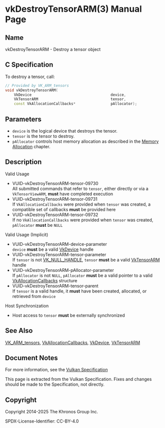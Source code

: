 # vkDestroyTensorARM(3) Manual Page

## Name

vkDestroyTensorARM - Destroy a tensor object



## [](#_c_specification)C Specification

To destroy a tensor, call:

```c++
// Provided by VK_ARM_tensors
void vkDestroyTensorARM(
    VkDevice                                    device,
    VkTensorARM                                 tensor,
    const VkAllocationCallbacks*                pAllocator);
```

## [](#_parameters)Parameters

- `device` is the logical device that destroys the tensor.
- `tensor` is the tensor to destroy.
- `pAllocator` controls host memory allocation as described in the [Memory Allocation](https://registry.khronos.org/vulkan/specs/latest/html/vkspec.html#memory-allocation) chapter.

## [](#_description)Description

Valid Usage

- [](#VUID-vkDestroyTensorARM-tensor-09730)VUID-vkDestroyTensorARM-tensor-09730  
  All submitted commands that refer to `tensor`, either directly or via a `VkTensorViewARM`, **must** have completed execution
- [](#VUID-vkDestroyTensorARM-tensor-09731)VUID-vkDestroyTensorARM-tensor-09731  
  If `VkAllocationCallbacks` were provided when `tensor` was created, a compatible set of callbacks **must** be provided here
- [](#VUID-vkDestroyTensorARM-tensor-09732)VUID-vkDestroyTensorARM-tensor-09732  
  If no `VkAllocationCallbacks` were provided when `tensor` was created, `pAllocator` **must** be `NULL`

Valid Usage (Implicit)

- [](#VUID-vkDestroyTensorARM-device-parameter)VUID-vkDestroyTensorARM-device-parameter  
  `device` **must** be a valid [VkDevice](https://registry.khronos.org/vulkan/specs/latest/man/html/VkDevice.html) handle
- [](#VUID-vkDestroyTensorARM-tensor-parameter)VUID-vkDestroyTensorARM-tensor-parameter  
  If `tensor` is not [VK\_NULL\_HANDLE](https://registry.khronos.org/vulkan/specs/latest/man/html/VK_NULL_HANDLE.html), `tensor` **must** be a valid [VkTensorARM](https://registry.khronos.org/vulkan/specs/latest/man/html/VkTensorARM.html) handle
- [](#VUID-vkDestroyTensorARM-pAllocator-parameter)VUID-vkDestroyTensorARM-pAllocator-parameter  
  If `pAllocator` is not `NULL`, `pAllocator` **must** be a valid pointer to a valid [VkAllocationCallbacks](https://registry.khronos.org/vulkan/specs/latest/man/html/VkAllocationCallbacks.html) structure
- [](#VUID-vkDestroyTensorARM-tensor-parent)VUID-vkDestroyTensorARM-tensor-parent  
  If `tensor` is a valid handle, it **must** have been created, allocated, or retrieved from `device`

Host Synchronization

- Host access to `tensor` **must** be externally synchronized

## [](#_see_also)See Also

[VK\_ARM\_tensors](https://registry.khronos.org/vulkan/specs/latest/man/html/VK_ARM_tensors.html), [VkAllocationCallbacks](https://registry.khronos.org/vulkan/specs/latest/man/html/VkAllocationCallbacks.html), [VkDevice](https://registry.khronos.org/vulkan/specs/latest/man/html/VkDevice.html), [VkTensorARM](https://registry.khronos.org/vulkan/specs/latest/man/html/VkTensorARM.html)

## [](#_document_notes)Document Notes

For more information, see the [Vulkan Specification](https://registry.khronos.org/vulkan/specs/latest/html/vkspec.html#vkDestroyTensorARM)

This page is extracted from the Vulkan Specification. Fixes and changes should be made to the Specification, not directly.

## [](#_copyright)Copyright

Copyright 2014-2025 The Khronos Group Inc.

SPDX-License-Identifier: CC-BY-4.0